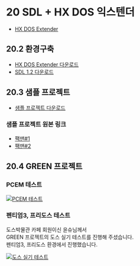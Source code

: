 # 20 SDL + HX DOS 익스텐더
* [HX DOS Extender](https://www.japheth.de/HX.html)  

## 20.2 환경구축
* [HX DOS Extender 다운로드](https://sourceforge.net/projects/hx-dos/files/)  
* [SDL 1.2 다운로드](https://sourceforge.net/projects/libsdl/files/SDL/1.2.15)  

## 20.3 샘플 프로젝트
* [샘플 프로젝트 다운로드](https://github.com/pdpdds/hxdos-sdl-example)

### 샘플 프로젝트 원본 링크
* [팩맨#1](https://sourceforge.net/projects/pacmanincwithsd)  
* [팩맨#2](https://github.com/Ahmed310/PacMan)  

## 20.4 GREEN 프로젝트
### PCEM 테스트  
[![PCEM 테스트](https://img.youtube.com/vi/Kx5M5g9e66A/0.jpg)](https://www.youtube.com/watch?v=Kx5M5g9e66A)

### 펜티엄3, 프리도스 테스트
도스박물관 카페 회원이신 윤슈님께서   
GREEN 프로젝트의 도스 실기 테스트를 진행해 주셨습니다.   
펜티엄3, 프리도스 환경에서 진행했습니다.

[![도스 실기 테스트](https://img.youtube.com/vi/EeggC8leCfI/0.jpg)](https://www.youtube.com/watch?v=EeggC8leCfI)
